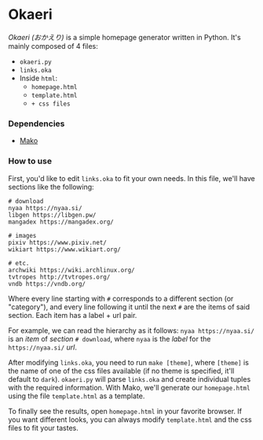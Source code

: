 # Okaeri

*Okaeri (おかえり)* is a simple homepage generator written in Python. It's mainly composed of 4 files:

* `okaeri.py`
* `links.oka`
* Inside `html`:
    - `homepage.html`
    - `template.html`
    - `+ css files`
    
### Dependencies
* [Mako](http://www.makotemplates.org/)

### How to use
First, you'd like to edit `links.oka` to fit your own needs. In this file, we'll have sections
like the following:
```
# download
nyaa https://nyaa.si/
libgen https://libgen.pw/
mangadex https://mangadex.org/

# images
pixiv https://www.pixiv.net/
wikiart https://www.wikiart.org/

# etc.
archwiki https://wiki.archlinux.org/
tvtropes http://tvtropes.org/
vndb https://vndb.org/
```
Where every line starting with `#` corresponds to a different section (or
"category"), and every line following it until the next `#` are the items of said section. Each item has a label + url pair. 

For example, we can read the hierarchy as it follows: `nyaa https://nyaa.si/` is an *item* of *section* `# download`, where `nyaa` is the *label* for the `https://nyaa.si/` *url*.

After modifying `links.oka`, you need to run `make [theme]`, where `[theme]` is the name of one of the css files available (if no theme is specified, it'll default to `dark`). `okaeri.py` will parse `links.oka` and create individual tuples with the required information. With Mako, we'll generate our `homepage.html` using the file `template.html` as a template.

To finally see the results, open `homepage.html` in your favorite browser. If
you want different looks, you can always modify `template.html` and the css files to fit your tastes.
